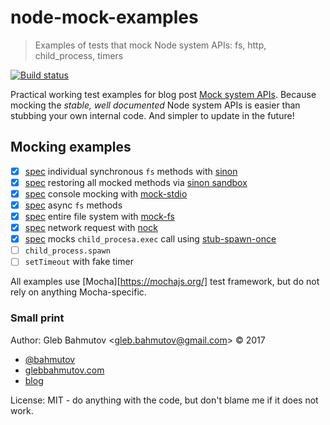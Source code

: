 # node-mock-examples

> Examples of tests that mock Node system APIs: fs, http, child_process, timers

[![Build status][ci-image] ][ci-url]

Practical working test examples for blog post
[Mock system APIs](https://glebbahmutov.com/blog/mock-system-apis/).
Because mocking the *stable, well documented* Node system APIs is easier
than stubbing your own internal code. And simpler to update in the future!

## Mocking examples

* [x] [spec](test/fs-call-spec.js) individual synchronous `fs` methods with [sinon][sinon]
* [x] [spec](test/fs-sandbox-spec.js) restoring all mocked methods via [sinon sandbox][sinon sandbox]
* [x] [spec](test/console-spec.js) console mocking with [mock-stdio](https://github.com/catdad/mock-stdio)
* [x] [spec](test/fs-callback-spec.js) async `fs` methods
* [x] [spec](test/fake-file-system-spec.js) entire file system with [mock-fs][mock-fs]
* [x] [spec](test/network-spec.js) network request with [nock][nock]
* [x] [spec](test/exec-spec.js) mocks `child_procesa.exec` call using [stub-spawn-once][stub-spawn-once]
* [ ] `child_process.spawn`
* [ ] `setTimeout` with fake timer

All examples use [Mocha][https://mochajs.org/] test framework, but do not
rely on anything Mocha-specific.

[sinon]: http://sinonjs.org/
[sinon sandbox]: http://sinonjs.org/releases/v2.3.8/sandbox/
[mock-fs]: https://github.com/tschaub/mock-fs
[nock]: https://github.com/node-nock/nock#readme
[stub-spawn-once]: https://github.com/bahmutov/stub-spawn-once

### Small print

Author: Gleb Bahmutov &lt;gleb.bahmutov@gmail.com&gt; &copy; 2017

* [@bahmutov](https://twitter.com/bahmutov)
* [glebbahmutov.com](https://glebbahmutov.com)
* [blog](https://glebbahmutov.com/blog)

License: MIT - do anything with the code, but don't blame me if it does not work.

[ci-image]: https://travis-ci.org/bahmutov/node-mock-examples.svg?branch=master
[ci-url]: https://travis-ci.org/bahmutov/node-mock-examples

